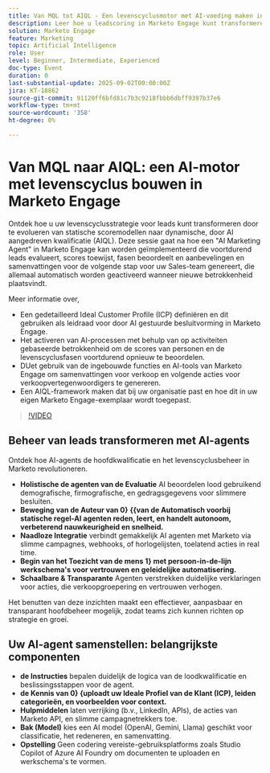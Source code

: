 ```yaml
---
title: Van MQL tot AIQL - Een levenscyclusmotor met AI-voeding maken in Marketo Engage
description: Leer hoe u leadscoring in Marketo Engage kunt transformeren met door AI gedreven levenscyclusbeheer, geautomatiseerde inzichten en aanbevelingen voor verkoopgemak.
solution: Marketo Engage
feature: Marketing
topic: Artificial Intelligence
role: User
level: Beginner, Intermediate, Experienced
doc-type: Event
duration: 0
last-substantial-update: 2025-09-02T00:00:00Z
jira: KT-18862
source-git-commit: 91120ff6bfd81c7b3c9218fbbb6dbff9397b37e6
workflow-type: tm+mt
source-wordcount: '358'
ht-degree: 0%

---
```



# Van MQL naar AIQL: een AI-motor met levenscyclus bouwen in Marketo Engage

Ontdek hoe u uw levenscyclusstrategie voor leads kunt transformeren door te evolueren van statische scoremodellen naar dynamische, door AI aangedreven kwalificatie (AIQL). Deze sessie gaat na hoe een &quot;AI Marketing Agent&quot; in Marketo Engage kan worden geïmplementeerd die voortdurend leads evalueert, scores toewijst, fasen beoordeelt en aanbevelingen en samenvattingen voor de volgende stap voor uw Sales-team genereert, die allemaal automatisch worden geactiveerd wanneer nieuwe betrokkenheid plaatsvindt.

Meer informatie over,

* Een gedetailleerd Ideal Customer Profile (ICP) definiëren en dit gebruiken als leidraad voor door AI gestuurde besluitvorming in Marketo Engage.
* Het activeren van AI-processen met behulp van op activiteiten gebaseerde betrokkenheid om de scores van personen en de levenscyclusfasen voortdurend opnieuw te beoordelen.
* DUet gebruik van de ingebouwde functies en AI-tools van Marketo Engage om samenvattingen voor verkoop en volgende acties voor verkoopvertegenwoordigers te genereren.
* Een AIQL-framework maken dat bij uw organisatie past en hoe dit in uw eigen Marketo Engage-exemplaar wordt toegepast.

>[!VIDEO](https://video.tv.adobe.com/v/3471387/?learn=on&enablevpops)

## Beheer van leads transformeren met AI-agents

Ontdek hoe AI-agents de hoofdkwalificatie en het levenscyclusbeheer in Marketo revolutioneren.

* **Holistische de agenten van de Evaluatie** AI beoordelen lood gebruikend demografische, firmografische, en gedragsgegevens voor slimmere besluiten.
* **Beweging van de Auteur van 0} {{van de Automatisch voorbij statische regel-AI agenten reden, leert, en handelt autonoom, verbeterend nauwkeurigheid en snelheid.**
* **Naadloze Integratie** verbindt gemakkelijk AI agenten met Marketo via slimme campagnes, webhooks, of horlogelijsten, toelatend acties in real time.
* **Begin van het Toezicht van de mens 1} met persoon-in-de-lijn werkschema&#39;s voor vertrouwen en geleidelijke automatisering.**
* **Schaalbare &amp; Transparante** Agenten verstrekken duidelijke verklaringen voor acties, die verkoopgroepering en vertrouwen verhogen.

Het benutten van deze inzichten maakt een effectiever, aanpasbaar en transparant hoofdbeheer mogelijk, zodat teams zich kunnen richten op strategie en groei.

## Uw AI-agent samenstellen: belangrijkste componenten

* **de Instructies** bepalen duidelijk de logica van de loodkwalificatie en beslissingsstappen voor de agent.
* **de Kennis van 0} {uploadt uw Ideale Profiel van de Klant (ICP), leiden categorieën, en voorbeelden voor context.**
* **Hulpmiddelen** laten verrijking (b.v., LinkedIn, APIs), de acties van Marketo API, en slimme campagnetrekkers toe.
* **Bak (Model)** kies een AI model (OpenAI, Gemini, Llama) geschikt voor classificatie, het redeneren, en samenvatting.
* **Opstelling** Geen codering vereiste-gebruiksplatforms zoals Studio Copilot of Azure AI Foundry om documenten te uploaden en werkschema&#39;s te vormen.
